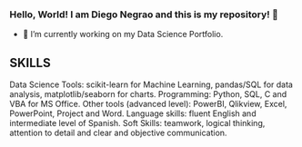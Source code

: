 ### Hello, World! I am Diego Negrao and this is my repository! 👋

<!--
**negraod/negraod** is a ✨ _special_ ✨ repository because its `README.md` (this file) appears on your GitHub profile.

Here are some ideas to get you started:

- 🔭 I’m currently working on ...
- 🌱 I’m currently learning ...
- 👯 I’m looking to collaborate on ...
- 🤔 I’m looking for help with ...
- 💬 Ask me about ...
- 📫 How to reach me: ...
- 😄 Pronouns: ...
- ⚡ Fun fact: ...
-->

- 🔭 I’m currently working on my Data Science Portfolio.

## SKILLS
Data Science Tools: scikit-learn for Machine Learning, pandas/SQL for data analysis, matplotlib/seaborn for charts.
Programming: Python, SQL, C and VBA for MS Office.
Other tools (advanced level): PowerBI, Qlikview, Excel, PowerPoint, Project and Word.
Language skills: fluent English and intermediate level of Spanish.
Soft Skills: teamwork, logical thinking, attention to detail and clear and objective communication.
